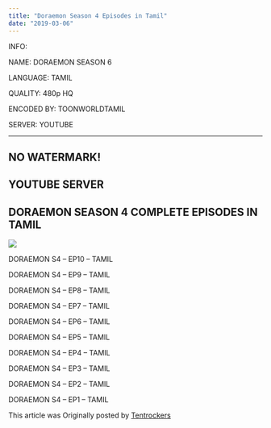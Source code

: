 ```yaml
---
title: "Doraemon Season 4 Episodes in Tamil"
date: "2019-03-06"
---
```


INFO:

NAME: DORAEMON SEASON 6

LANGUAGE: TAMIL

QUALITY: 480p HQ

ENCODED BY: TOONWORLDTAMIL

SERVER: YOUTUBE

* * *

## NO WATERMARK!

## YOUTUBE SERVER

## DORAEMON SEASON 4 COMPLETE EPISODES IN TAMIL

[![](https://4.bp.blogspot.com/-YNXyJ6zKYv8/XIAPFvoWWWI/AAAAAAAABEs/vax1Fzb83R09bgks-QqtlhUiB0PDsnQJACLcBGAs/s320/Doraemon_4.jpg)](https://4.bp.blogspot.com/-YNXyJ6zKYv8/XIAPFvoWWWI/AAAAAAAABEs/vax1Fzb83R09bgks-QqtlhUiB0PDsnQJACLcBGAs/s1600/Doraemon_4.jpg)

DORAEMON S4 – EP10 – TAMIL

DORAEMON S4 – EP9 – TAMIL

DORAEMON S4 – EP8 – TAMIL

DORAEMON S4 – EP7 – TAMIL

DORAEMON S4 – EP6 – TAMIL

DORAEMON S4 – EP5 – TAMIL

DORAEMON S4 – EP4 – TAMIL

DORAEMON S4 – EP3 – TAMIL

DORAEMON S4 – EP2 – TAMIL

DORAEMON S4 – EP1 – TAMIL

This article was Originally posted by [Tentrockers](https://tentrockers.blogspot.com/)
